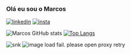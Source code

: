 ### Olá eu sou o Marcos

[![linkedin](https://img.shields.io/badge/LinkedIn-0077B5?style=for-the-badge&logo=linkedin&logoColor=white)](https://www.linkedin.com/in/marcos-vinicios-pereira-de-morais-256970241/)
[![insta](https://img.shields.io/badge/Instagram-E4405F?style=for-the-badge&logo=instagram&logoColor=white)](https://www.instagram.com/marcosvrumm/)


![Marcos GitHub stats](https://github-readme-stats.vercel.app/api?username=Marcos-VM-1708&show_icons=true&theme=dracula)
[![Top Langs](https://github-readme-stats.vercel.app/api/top-langs/?username=Marcos-VM-1708&layout=compact&theme=dracula)](https://github.com/anuraghazra/github-readme-stats)

![snk](https://github.com/fz6m/commit-snake/blob/snk/snk.svg)
![image load fail. please open proxy retry](https://github.com/fz6m/commit-snake/blob/snk/snk.svg)

<!--
**Marcos-VM-1708/Marcos-VM-1708** is a ✨ _special_ ✨ repository because its `README.md` (this file) appears on your GitHub profile.

Here are some ideas to get you started:

- 🔭 I’m currently working on ...
- 🌱 I’m currently learning ...
- 👯 I’m looking to collaborate on ...
- 🤔 I’m looking for help with ...
- 💬 Ask me about ...
- 📫 How to reach me: ...
- 😄 Pronouns: ...
- ⚡ Fun fact: ...
-->
